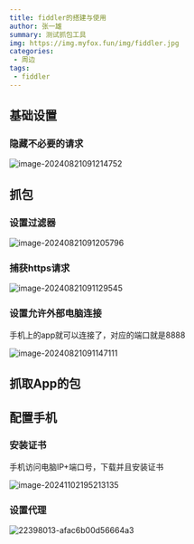 ```yaml
---
title: fiddler的搭建与使用
author: 张一雄
summary: 测试抓包工具
img: https://img.myfox.fun/img/fiddler.jpg
categories:
 - 周边
tags:
 - fiddler
---
```


## 基础设置

### 隐藏不必要的请求

![image-20240821091214752](https://img.myfox.fun/img/image-20240821091214752.png)

## 抓包

### 设置过滤器

![image-20240821091205796](https://img.myfox.fun/img/image-20240821091205796.png)

### 捕获https请求

![image-20240821091129545](https://img.myfox.fun/img/image-20240821091129545.png)

### 设置允许外部电脑连接

手机上的app就可以连接了，对应的端口就是8888

![image-20240821091147111](https://img.myfox.fun/img/image-20240821091147111.png)

## 抓取App的包



## 配置手机

### 安装证书

手机访问电脑IP+端口号，下载并且安装证书

![image-20241102195213135](https://img.myfox.fun/None)

### 设置代理

![22398013-afac6b00d56664a3](https://img.myfox.fun/None)

